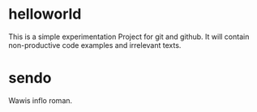 # helloworld
This is a simple experimentation Project for git and github.
It will contain non-productive code examples and irrelevant texts.

# sendo
Wawis inflo roman.
